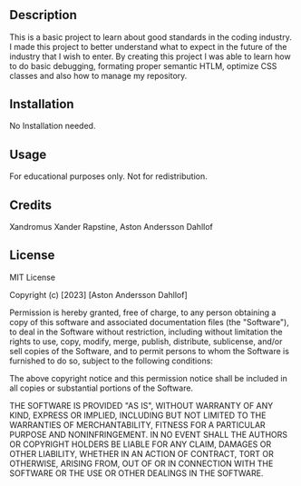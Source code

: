 # <Horiseon Sample Homepage>

## Description

This is a basic project to learn about good standards in the coding industry. I made this project to better understand what to expect in the future of the industry that I wish to enter. By creating this project
I was able to learn how to do basic debugging, formating proper semantic HTLM, optimize CSS classes and also how to manage my repository.

## Installation

No Installation needed.

## Usage

For educational purposes only. Not for redistribution.

## Credits

Xandromus Xander Rapstine,
Aston Andersson Dahllof

## License

MIT License

Copyright (c) [2023] [Aston Andersson Dahllof]

Permission is hereby granted, free of charge, to any person obtaining a copy
of this software and associated documentation files (the "Software"), to deal
in the Software without restriction, including without limitation the rights
to use, copy, modify, merge, publish, distribute, sublicense, and/or sell
copies of the Software, and to permit persons to whom the Software is
furnished to do so, subject to the following conditions:

The above copyright notice and this permission notice shall be included in all
copies or substantial portions of the Software.

THE SOFTWARE IS PROVIDED "AS IS", WITHOUT WARRANTY OF ANY KIND, EXPRESS OR
IMPLIED, INCLUDING BUT NOT LIMITED TO THE WARRANTIES OF MERCHANTABILITY,
FITNESS FOR A PARTICULAR PURPOSE AND NONINFRINGEMENT. IN NO EVENT SHALL THE
AUTHORS OR COPYRIGHT HOLDERS BE LIABLE FOR ANY CLAIM, DAMAGES OR OTHER
LIABILITY, WHETHER IN AN ACTION OF CONTRACT, TORT OR OTHERWISE, ARISING FROM,
OUT OF OR IN CONNECTION WITH THE SOFTWARE OR THE USE OR OTHER DEALINGS IN THE
SOFTWARE.

